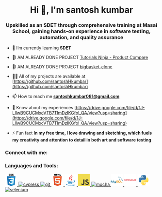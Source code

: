 <h1 align="center">Hi 👋, I'm santosh kumbar</h1>
<h3 align="center">Upskilled as an SDET through comprehensive training at Masai School, gaining hands-on experience in software testing, automation, and quality assurance</h3>

- 🌱 I’m currently learning **SDET**

- 🤝I AM ALREADY DONE PROJECT [Tutorials Ninja - Product Compare](https://github.com/santoshHkumbar/project-selenium_cypress_restassured01)

- 🤝I AM ALREADY DONE PROJECT [bigbasket-clone](https://github.com/santoshHkumbar/manual-project)

- 👨‍💻 All of my projects are available at [https://github.com/santoshHkumbar](https://github.com/santoshHkumbar)

- 📫 How to reach me **santoshkumbar081@gmail.com**

- 📄 Know about my experiences [https://drive.google.com/file/d/1J-LIlwB9CUCMxcVTB7TlmDzIKGfoI_QA/view?usp=sharing](https://drive.google.com/file/d/1J-LIlwB9CUCMxcVTB7TlmDzIKGfoI_QA/view?usp=sharing)

- ⚡ Fun fact **In my free time, I love drawing and sketching, which fuels my creativity and attention to detail in both art and software testing**

<h3 align="left">Connect with me:</h3>
<p align="left">
</p>

<h3 align="left">Languages and Tools:</h3>
<p align="left"> <a href="https://www.w3schools.com/css/" target="_blank" rel="noreferrer"> <img src="https://raw.githubusercontent.com/devicons/devicon/master/icons/css3/css3-original-wordmark.svg" alt="css3" width="40" height="40"/> </a> <a href="https://www.cypress.io" target="_blank" rel="noreferrer"> <img src="https://raw.githubusercontent.com/simple-icons/simple-icons/6e46ec1fc23b60c8fd0d2f2ff46db82e16dbd75f/icons/cypress.svg" alt="cypress" width="40" height="40"/> </a> <a href="https://git-scm.com/" target="_blank" rel="noreferrer"> <img src="https://www.vectorlogo.zone/logos/git-scm/git-scm-icon.svg" alt="git" width="40" height="40"/> </a> <a href="https://www.w3.org/html/" target="_blank" rel="noreferrer"> <img src="https://raw.githubusercontent.com/devicons/devicon/master/icons/html5/html5-original-wordmark.svg" alt="html5" width="40" height="40"/> </a> <a href="https://www.java.com" target="_blank" rel="noreferrer"> <img src="https://raw.githubusercontent.com/devicons/devicon/master/icons/java/java-original.svg" alt="java" width="40" height="40"/> </a> <a href="https://developer.mozilla.org/en-US/docs/Web/JavaScript" target="_blank" rel="noreferrer"> <img src="https://raw.githubusercontent.com/devicons/devicon/master/icons/javascript/javascript-original.svg" alt="javascript" width="40" height="40"/> </a> <a href="https://mochajs.org" target="_blank" rel="noreferrer"> <img src="https://www.vectorlogo.zone/logos/mochajs/mochajs-icon.svg" alt="mocha" width="40" height="40"/> </a> <a href="https://www.mysql.com/" target="_blank" rel="noreferrer"> <img src="https://raw.githubusercontent.com/devicons/devicon/master/icons/mysql/mysql-original-wordmark.svg" alt="mysql" width="40" height="40"/> </a> <a href="https://www.oracle.com/" target="_blank" rel="noreferrer"> <img src="https://raw.githubusercontent.com/devicons/devicon/master/icons/oracle/oracle-original.svg" alt="oracle" width="40" height="40"/> </a> <a href="https://www.python.org" target="_blank" rel="noreferrer"> <img src="https://raw.githubusercontent.com/devicons/devicon/master/icons/python/python-original.svg" alt="python" width="40" height="40"/> </a> <a href="https://www.selenium.dev" target="_blank" rel="noreferrer"> <img src="https://raw.githubusercontent.com/detain/svg-logos/780f25886640cef088af994181646db2f6b1a3f8/svg/selenium-logo.svg" alt="selenium" width="40" height="40"/> </a> </p>
